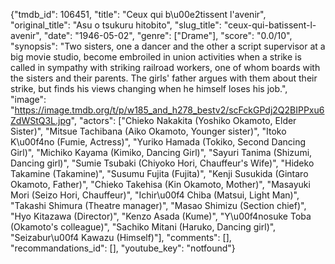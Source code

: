 {"tmdb_id": 106451, "title": "Ceux qui b\u00e2tissent l'avenir", "original_title": "Asu o tsukuru hitobito", "slug_title": "ceux-qui-batissent-l-avenir", "date": "1946-05-02", "genre": ["Drame"], "score": "0.0/10", "synopsis": "Two sisters, one a dancer and the other a script supervisor at a big movie studio, become embroiled in union activities when a strike is called in sympathy with striking railroad workers, one of whom boards with the sisters and their parents. The girls' father argues with them about their strike, but finds his views changing when he himself loses his job.", "image": "https://image.tmdb.org/t/p/w185_and_h278_bestv2/scFckGPdj2Q2BIPPxu6ZdWStQ3L.jpg", "actors": ["Chieko Nakakita (Yoshiko Okamoto, Elder Sister)", "Mitsue Tachibana (Aiko Okamoto, Younger sister)", "Itoko K\u00f4no (Fumie, Actress)", "Yuriko Hamada (Tokiko, Second Dancing Girl)", "Michiko Kayama (Kimiko, Dancing Girl)", "Sayuri Tanima (Shizumi, Dancing girl)", "Sumie Tsubaki (Chiyoko Hori, Chauffeur's Wife)", "Hideko Takamine (Takamine)", "Susumu Fujita (Fujita)", "Kenji Susukida (Gintaro Okamoto, Father)", "Chieko Takehisa (Kin Okamoto, Mother)", "Masayuki Mori (Seizo Hori, Chauffeur)", "Ichir\u00f4 Chiba (Matsui, Light Man)", "Takashi Shimura (Theatre manager)", "Masao Shimizu (Section chief)", "Hyo Kitazawa (Director)", "Kenzo Asada (Kume)", "Y\u00f4nosuke Toba (Okamoto's colleague)", "Sachiko Mitani (Haruko, Dancing girl)", "Seizabur\u00f4 Kawazu (Himself)"], "comments": [], "recommandations_id": [], "youtube_key": "notfound"}